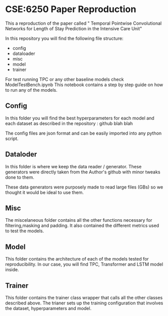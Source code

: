 # CSE:6250 Paper Reproduction

This a reproduction of the paper called " Temporal Pointwise Convolutional Networks for Length of Stay
Prediction in the Intensive Care Unit"

In this repository you will find the following file structure:
- config
- dataloader
- misc
- model
- trainer


For test running TPC or any other baseline models check ModelTestBench.ipynb 
This notebook contains a step by step guide on how to run any of the models.

## Config
In this folder you will find the best hyperparameters for each model and each dataset as described in the repository : github blah blah

The config files are json format and can be easily imported into any python script.

## Dataloder 

In this folder is where we keep the data reader / generator. These generators were directly taken from the Author's github with minor tweaks done to them. 

These data generators were purposely made to read large files (GBs) so we thought it would be ideal to use them.

## Misc

The miscelaneous folder contains all the other functions necessary for filtering,masking and padding. It also contained the different metrics used to test the models. 

## Model 

This folder contains the architecture of each of the models tested for reproducibility. In our case, you will find TPC, Transformer and LSTM model inside. 

## Trainer

This folder contains the trainer class wrapper that calls all the other classes described above. The trianer sets up the training configuration that involves the dataset, hyperparameters and model.





